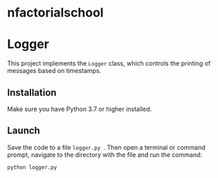 # nfactorialschool
# Logger

This project implements the `Logger` class, which controls the printing of messages based on timestamps.

## Installation

Make sure you have Python 3.7 or higher installed.

## Launch

Save the code to a file `logger.py `. Then open a terminal or command prompt, navigate to the directory with the file and run the command:

```sh
python logger.py
